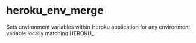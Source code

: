 # heroku_env_merge
Sets environment variables within Heroku application for any environment variable locally matching HEROKU_ 
